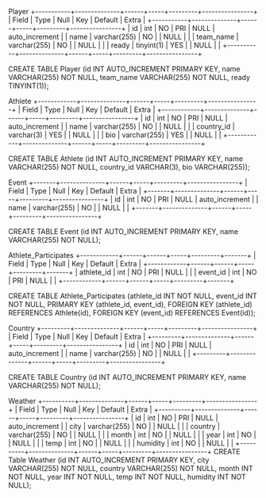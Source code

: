 Player 
+-----------+--------------+------+-----+---------+----------------+
| Field     | Type         | Null | Key | Default | Extra          |
+-----------+--------------+------+-----+---------+----------------+
| id        | int          | NO   | PRI | NULL    | auto_increment |
| name      | varchar(255) | NO   |     | NULL    |                |
| team_name | varchar(255) | NO   |     | NULL    |                |
| ready     | tinyint(1)   | YES  |     | NULL    |                |
+-----------+--------------+------+-----+---------+----------------+

CREATE TABLE Player (id INT AUTO_INCREMENT PRIMARY KEY, name VARCHAR(255) NOT NULL, team_name VARCHAR(255) NOT NULL, ready TINYINT(1)); 

Athlete
+------------+--------------+------+-----+---------+----------------+
| Field      | Type         | Null | Key | Default | Extra          |
+------------+--------------+------+-----+---------+----------------+
| id         | int          | NO   | PRI | NULL    | auto_increment |
| name       | varchar(255) | NO   |     | NULL    |                |
| country_id | varchar(3)   | YES  |     | NULL    |                |
| bio        | varchar(255) | YES  |     | NULL    |                |
+------------+--------------+------+-----+---------+----------------+

CREATE TABLE Athlete (id INT AUTO_INCREMENT PRIMARY KEY, name VARCHAR(255) NOT NULL, country_id VARCHAR(3), bio VARCHAR(255));

Event 
+-------+--------------+------+-----+---------+----------------+
| Field | Type         | Null | Key | Default | Extra          |
+-------+--------------+------+-----+---------+----------------+
| id    | int          | NO   | PRI | NULL    | auto_increment |
| name  | varchar(255) | NO   |     | NULL    |                |
+-------+--------------+------+-----+---------+----------------+

CREATE TABLE Event (id INT AUTO_INCREMENT PRIMARY KEY, name VARCHAR(255) NOT NULL);

Athlete_Participates
+------------+------+------+-----+---------+-------+
| Field      | Type | Null | Key | Default | Extra |
+------------+------+------+-----+---------+-------+
| athlete_id | int  | NO   | PRI | NULL    |       |
| event_id   | int  | NO   | PRI | NULL    |       |
+------------+------+------+-----+---------+-------+

CREATE TABLE Athlete_Participates (athlete_id INT NOT NULL, event_id INT NOT NULL, PRIMARY KEY (athlete_id, event_id), FOREIGN KEY (athlete_id) REFERENCES Athlete(id), FOREIGN KEY (event_id) REFERENCES Event(id));

Country
+---------+--------------+------+-----+---------+----------------+
| Field   | Type         | Null | Key | Default | Extra          |
+---------+--------------+------+-----+---------+----------------+
| id      | int          | NO   | PRI | NULL    | auto_increment |
| name    | varchar(255) | NO   |     | NULL    |                |
+---------+--------------+------+-----+---------+----------------+

CREATE TABLE Country (id INT AUTO_INCREMENT PRIMARY KEY, name VARCHAR(255) NOT NULL);

Weather
+----------+--------------+------+-----+---------+----------------+
| Field    | Type         | Null | Key | Default | Extra          |
+----------+--------------+------+-----+---------+----------------+
| id       | int          | NO   | PRI | NULL    | auto_increment |
| city     | varchar(255) | NO   |     | NULL    |                |
| country  | varchar(255) | NO   |     | NULL    |                |
| month    | int          | NO   |     | NULL    |                |
| year     | int          | NO   |     | NULL    |                |
| temp     | int          | NO   |     | NULL    |                |
| humidity | int          | NO   |     | NULL    |                |
+----------+--------------+------+-----+---------+----------------+
CREATE Table Weather (id INT AUTO_INCREMENT PRIMARY KEY, city VARCHAR(255) NOT NULL, country VARCHAR(255) NOT NULL, month INT NOT NULL, year INT NOT NULL, temp INT NOT NULL, humidity INT NOT NULL); 